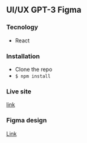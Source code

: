 ## UI/UX GPT-3 Figma ##
### Tecnology ###
- React 
### Installation ###
- Clone the repo
- `$ npm install`
### Live site ####
[link](https://loquacious-lebkuchen-5b02b7.netlify.app/)
### Figma design ###
[Link](https://www.figma.com/file/lz9lLpFHMxHm2odnwM3R0z/gpt3)
